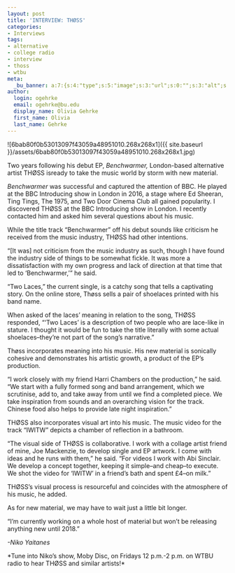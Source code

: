 ```yaml
---
layout: post
title: 'INTERVIEW: THØSS'
categories:
- Interviews
tags:
- alternative
- college radio
- interview
- thoss
- wtbu
meta:
  _bu_banner: a:7:{s:4:"type";s:5:"image";s:3:"url";s:0:"";s:3:"alt";s:0:"";s:7:"post_id";s:0:"";s:4:"html";s:0:"";s:8:"position";s:12:"contentWidth";s:7:"caption";s:0:"";}
author:
  login: ogehrke
  email: ogehrke@bu.edu
  display_name: Olivia Gehrke
  first_name: Olivia
  last_name: Gehrke
---
```

![6bab80f0b53013097f43059a48951010.268x268x1]({{ site.baseurl }}/assets/6bab80f0b53013097f43059a48951010.268x268x1.jpg)

Two years following his debut EP, _Benchwarmer,_ London-based alternative artist THØSS isready to take the music world by storm with new material.

_Benchwarmer_ was successful and captured the attention of BBC. He played at the BBC Introducing show in London in 2016, a stage where Ed Sheeran, Ting Tings, The 1975, and Two Door Cinema Club all gained popularity. I discovered THØSS at the BBC Introducing show in London. I recently contacted him and asked him several questions about his music.

While the title track “Benchwarmer” off his debut sounds like criticism he received from the music industry, THØSS had other intentions.

“\[It was\] not criticism from the music industry as such, though I have found the industry side of things to be somewhat fickle. It was more a dissatisfaction with my own progress and lack of direction at that time that led to ‘Benchwarmer,’” he said.

“Two Laces,” the current single, is a catchy song that tells a captivating story. On the online store, Thøss sells a pair of shoelaces printed with his band name.

When asked of the laces’ meaning in relation to the song, THØSS responded, “‘Two Laces’ is a description of two people who are lace-like in stature. I thought it would be fun to take the title literally with some actual shoelaces–they’re not part of the song’s narrative.”

Thøss incorporates meaning into his music. His new material is sonically cohesive and demonstrates his artistic growth, a product of the EP’s production.

“I work closely with my friend Harri Chambers on the production,” he said. “We start with a fully formed song and band arrangement, which we scrutinise, add to, and take away from until we find a completed piece. We take inspiration from sounds and an overarching vision for the track. Chinese food also helps to provide late night inspiration.”

THØSS also incorporates visual art into his music. The music video for the track “IWITW” depicts a chamber of reflection in a bathroom.

“The visual side of THØSS is collaborative. I work with a collage artist friend of mine, Joe Mackenzie, to develop single and EP artwork. I come with ideas and he runs with them,” he said. “For videos I work with Abi Sinclair. We develop a concept together, keeping it simple–and cheap–to execute. We shot the video for ‘IWITW’ in a friend’s bath and spent £4–on milk.”

THØSS’s visual process is resourceful and coincides with the atmosphere of his music, he added.

As for new material, we may have to wait just a little bit longer.

“I’m currently working on a whole host of material but won’t be releasing anything new until 2018.”

_\-Niko Yaitanes_

\*Tune into Niko’s show, Moby Disc, on Fridays 12 p.m.-2 p.m. on WTBU radio to hear THØSS and similar artists!\*